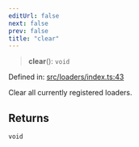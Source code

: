 ```yaml
---
editUrl: false
next: false
prev: false
title: "clear"
---
```


> **clear**(): `void`

Defined in: [src/loaders/index.ts:43](https://github.com/jaames/flipnote.js/blob/fa9305c29e8ec1c9100d20a6b44d2fa614eb1888/src/loaders/index.ts#L43)

Clear all currently registered loaders.

## Returns

`void`
